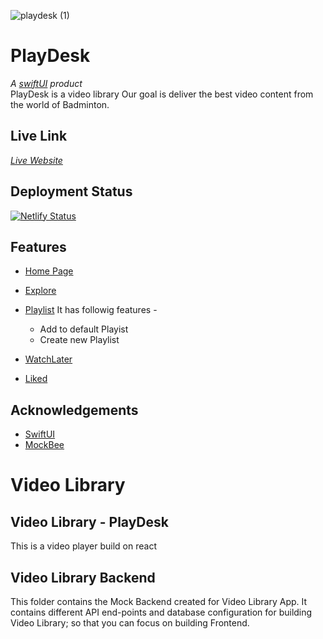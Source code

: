 ![playdesk (1)](https://user-images.githubusercontent.com/61417822/163708902-206f8458-4bfd-4997-b779-93a5a5fc859d.png)


# PlayDesk
*A [swiftUI](https://swift-uiv1.netlify.app/) product*  
PlayDesk is a video library
Our goal is deliver the best video content from the world of Badminton.


## Live Link
 *[Live Website](https://playdesk.netlify.app/home)*
 
## Deployment Status
 [![Netlify Status](https://api.netlify.com/api/v1/badges/7b36e178-fb6e-4c9d-abc7-4b39247a3c65/deploy-status)](https://playdesk.netlify.app/home)


## Features

- [Home Page](https://playdesk.netlify.app/home)
- [Explore](https://playdesk.netlify.app/explore)
- [Playlist](https://playdesk.netlify.app/playlist)
  It has followig features - 
  - Add to default Playist
  - Create new Playlist

- [WatchLater](https://playdesk.netlify.app/watchlater)
- [Liked](https://playdesk.netlify.app/liked)




## Acknowledgements

 - [SwiftUI](https://swift-uiv1.netlify.app/)
 - [MockBee](https://mockbee.netlify.app/)


# Video Library

## Video Library - PlayDesk

This is a video player build on react

## Video Library Backend

This folder contains the Mock Backend created for Video Library App. It contains different API end-points and database configuration for building Video Library; so that you can focus on building Frontend.
